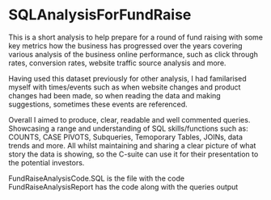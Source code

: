 # SQLAnalysisForFundRaise

This is a short analysis to help prepare for a round of fund raising with some key metrics how the business has progressed over the years covering various analysis of the business online performance, such as click through rates, conversion rates, website traffic source analysis and more.

Having used this dataset previously for other analysis, I had familarised myself with times/events such as when website changes and product changes had been made, so when reading the data and making suggestions, sometimes these events are referenced.

Overall I aimed to produce, clear, readable and well commented queries. Showcasing a range and understanding of SQL skills/functions such as: COUNTS, CASE PIVOTS, Subqueries, Temoporary Tables, JOINs, data trends and more. All whilst maintaining and sharing a clear picture of what story the data is showing, so the C-suite can use it for their presentation to the potential investors.

FundRaiseAnalysisCode.SQL is the file with the code
FundRaiseAnalysisReport has the code along with the queries output
